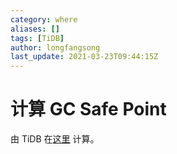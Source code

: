 ```yaml
---
category: where
aliases: []
tags: [TiDB]
author: longfangsong
last_update: 2021-03-23T09:44:15Z
---
```


# 计算 GC Safe Point

由 TiDB 在[这里](https://github.com/pingcap/tidb/blob/d1cc4c6a992ddc39b2b86fd1a1eb6d0558c21eef/store/gcworker/gc_worker.go#L529) 计算。

